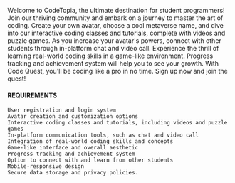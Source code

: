 Welcome to CodeTopia, the ultimate destination for student programmers! Join our thriving community and embark on a journey to master the art of coding. Create your own avatar, choose a cool metaverse name, and dive into our interactive coding classes and tutorials, complete with videos and puzzle games. As you increase your avatar's powers, connect with other students through in-platform chat and video call. Experience the thrill of learning real-world coding skills in a game-like environment. Progress tracking and achievement system will help you to see your growth. With Code Quest, you'll be coding like a pro in no time. Sign up now and join the quest!

#### REQUIREMENTS
    
    User registration and login system
    Avatar creation and customization options
    Interactive coding classes and tutorials, including videos and puzzle games
    In-platform communication tools, such as chat and video call
    Integration of real-world coding skills and concepts
    Game-like interface and overall aesthetic
    Progress tracking and achievement system
    Option to connect with and learn from other students
    Mobile-responsive design
    Secure data storage and privacy policies.
